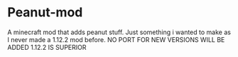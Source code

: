 # Peanut-mod
A minecraft mod that adds peanut stuff. Just something i wanted to make as I never made a 1.12.2 mod before. NO PORT FOR NEW VERSIONS WILL BE ADDED 1.12.2 IS SUPERIOR
